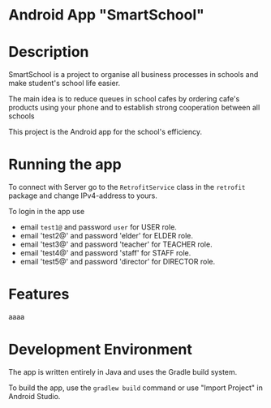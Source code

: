 Android App "SmartSchool"
======================

# Description
SmartSchool is a project to organise all business processes in schools
and make student's school life easier.

The main idea is to reduce queues in school cafes
by ordering cafe's products using your phone
and to establish strong cooperation between all schools

This project is the Android app for the school's efficiency.

# Running the app
To connect with Server go to the `RetrofitService` class in the `retrofit` package and change IPv4-address to yours.

To login in the app use 
- email `test1@` and password `user` for USER role.
- email 'test2@' and password 'elder' for ELDER role.
- email 'test3@' and password 'teacher' for TEACHER role.
- email 'test4@' and password 'staff' for STAFF role.
- email 'test5@' and password 'director' for DIRECTOR role.

# Features
aaaa

# Development Environment
The app is written entirely in Java and uses the Gradle build system.

To build the app, use the `gradlew build` command or use "Import Project" in
Android Studio.
